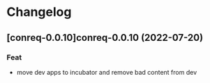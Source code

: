 # Changelog


## [conreq-0.0.10]conreq-0.0.10 (2022-07-20)

### Feat

- move dev apps to incubator and remove bad content from dev

